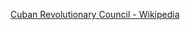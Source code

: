 ﻿[Cuban Revolutionary Council - Wikipedia](https://en.wikipedia.org/wiki/Cuban_Revolutionary_Council)